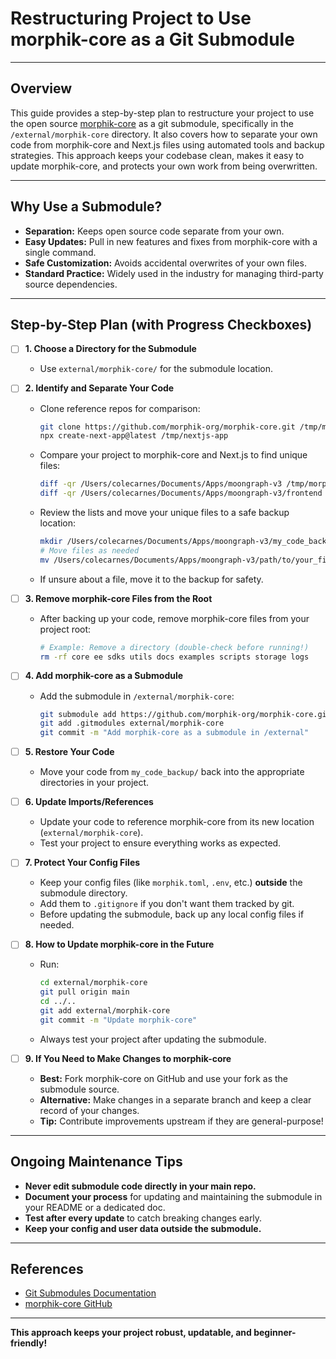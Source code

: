 # Restructuring Project to Use morphik-core as a Git Submodule

---

## Overview
This guide provides a step-by-step plan to restructure your project to use the open source [morphik-core](https://github.com/morphik-org/morphik-core) as a git submodule, specifically in the `/external/morphik-core` directory. It also covers how to separate your own code from morphik-core and Next.js files using automated tools and backup strategies. This approach keeps your codebase clean, makes it easy to update morphik-core, and protects your own work from being overwritten.

---

## Why Use a Submodule?
- **Separation:** Keeps open source code separate from your own.
- **Easy Updates:** Pull in new features and fixes from morphik-core with a single command.
- **Safe Customization:** Avoids accidental overwrites of your own files.
- **Standard Practice:** Widely used in the industry for managing third-party source dependencies.

---

## Step-by-Step Plan (with Progress Checkboxes)

- [ ] **1. Choose a Directory for the Submodule**
    - Use `external/morphik-core/` for the submodule location.

- [ ] **2. Identify and Separate Your Code**
    - Clone reference repos for comparison:
      ```sh
      git clone https://github.com/morphik-org/morphik-core.git /tmp/morphik-core
      npx create-next-app@latest /tmp/nextjs-app
      ```
    - Compare your project to morphik-core and Next.js to find unique files:
      ```sh
      diff -qr /Users/colecarnes/Documents/Apps/moongraph-v3 /tmp/morphik-core | grep "Only in /Users/colecarnes/Documents/Apps/moongraph-v3" > unique_to_project.txt
      diff -qr /Users/colecarnes/Documents/Apps/moongraph-v3/frontend /tmp/nextjs-app | grep "Only in /Users/colecarnes/Documents/Apps/moongraph-v3/frontend" > unique_to_frontend.txt
      ```
    - Review the lists and move your unique files to a safe backup location:
      ```sh
      mkdir /Users/colecarnes/Documents/Apps/moongraph-v3/my_code_backup
      # Move files as needed
      mv /Users/colecarnes/Documents/Apps/moongraph-v3/path/to/your_file.py /Users/colecarnes/Documents/Apps/moongraph-v3/my_code_backup/
      ```
    - If unsure about a file, move it to the backup for safety.

- [ ] **3. Remove morphik-core Files from the Root**
    - After backing up your code, remove morphik-core files from your project root:
      ```sh
      # Example: Remove a directory (double-check before running!)
      rm -rf core ee sdks utils docs examples scripts storage logs
      ```

- [ ] **4. Add morphik-core as a Submodule**
    - Add the submodule in `/external/morphik-core`:
      ```sh
      git submodule add https://github.com/morphik-org/morphik-core.git external/morphik-core
      git add .gitmodules external/morphik-core
      git commit -m "Add morphik-core as a submodule in /external"
      ```

- [ ] **5. Restore Your Code**
    - Move your code from `my_code_backup/` back into the appropriate directories in your project.

- [ ] **6. Update Imports/References**
    - Update your code to reference morphik-core from its new location (`external/morphik-core`).
    - Test your project to ensure everything works as expected.

- [ ] **7. Protect Your Config Files**
    - Keep your config files (like `morphik.toml`, `.env`, etc.) **outside** the submodule directory.
    - Add them to `.gitignore` if you don't want them tracked by git.
    - Before updating the submodule, back up any local config files if needed.

- [ ] **8. How to Update morphik-core in the Future**
    - Run:
      ```sh
      cd external/morphik-core
      git pull origin main
      cd ../..
      git add external/morphik-core
      git commit -m "Update morphik-core"
      ```
    - Always test your project after updating the submodule.

- [ ] **9. If You Need to Make Changes to morphik-core**
    - **Best:** Fork morphik-core on GitHub and use your fork as the submodule source.
    - **Alternative:** Make changes in a separate branch and keep a clear record of your changes.
    - **Tip:** Contribute improvements upstream if they are general-purpose!

---

## Ongoing Maintenance Tips
- **Never edit submodule code directly in your main repo.**
- **Document your process** for updating and maintaining the submodule in your README or a dedicated doc.
- **Test after every update** to catch breaking changes early.
- **Keep your config and user data outside the submodule.**

---

## References
- [Git Submodules Documentation](https://git-scm.com/book/en/v2/Git-Tools-Submodules)
- [morphik-core GitHub](https://github.com/morphik-org/morphik-core)

---

**This approach keeps your project robust, updatable, and beginner-friendly!** 